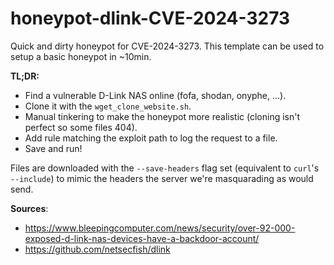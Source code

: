# honeypot-dlink-CVE-2024-3273
Quick and dirty honeypot for CVE-2024-3273.
This template can be used to setup a basic honeypot in ~10min.

**TL;DR:**
- Find a vulnerable D-Link NAS online (fofa, shodan, onyphe, ...).
- Clone it with the `wget_clone_website.sh`.
- Manual tinkering to make the honeypot more realistic (cloning isn't perfect so some files 404).
- Add rule matching the exploit path to log the request to a file.
- Save and run!

Files are downloaded with the `--save-headers` flag set (equivalent to `curl`'s `--include`) to mimic the headers the server we're masquarading as would send.

**Sources**:
- https://www.bleepingcomputer.com/news/security/over-92-000-exposed-d-link-nas-devices-have-a-backdoor-account/
- https://github.com/netsecfish/dlink
